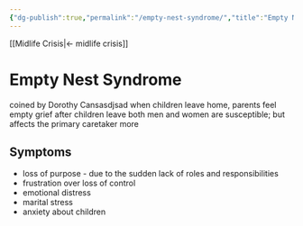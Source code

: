 ```yaml
---
{"dg-publish":true,"permalink":"/empty-nest-syndrome/","title":"Empty Nest Syndrome","tags":["psychology"],"created":"","updated":""}
---
```



[[Midlife Crisis\|<- midlife crisis]]

# Empty Nest Syndrome
coined by Dorothy Cansasdjsad
when children leave home, parents feel empty 
grief after children leave 
both men and women are susceptible; but affects the primary caretaker more

## Symptoms 
- loss of purpose - due to the sudden lack of roles and responsibilities    
- frustration over loss of control
- emotional distress
- marital stress
- anxiety about children 

